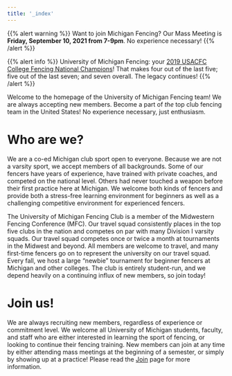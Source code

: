 ```yaml
---
title: '_index'
---
```


{{% alert warning %}}
Want to join Michigan Fencing? Our Mass Meeting is **Friday, September 10, 2021 from 7-9pm**. No experience necessary!
{{% /alert %}}

{{% alert info %}}
University of Michigan Fencing: your <a href="results/2018-2019/#usacfc2019" class="alert-link">2019 USACFC College Fencing National Champions</a>!
That makes four out of the last five; five out of the last seven; and seven overall. The legacy continues!
{{% /alert %}}

Welcome to the homepage of the University of Michigan Fencing team!
We are always accepting new members.
Become a part of _the_ top club fencing team in the United States!
No experience necessary, just enthusiasm.

# Who are we?
We are a co-ed Michigan club sport open to everyone.
Because we are not a varsity sport, we accept members of all backgrounds.
Some of our fencers have years of experience, have trained with private coaches, and competed on the national level.
Others had never touched a weapon before their first practice here at Michigan.
We welcome both kinds of fencers and provide both a stress-free learning environment for beginners as well as a challenging competitive environment for experienced fencers.

The University of Michigan Fencing Club is a member of the Midwestern Fencing Conference (MFC).
Our travel squad consistently places in the top five clubs in the nation and competes on par with many Division I varsity squads.
Our travel squad competes once or twice a month at tournaments in the Midwest and beyond.
All members are welcome to travel, and many first-time fencers go on to represent the university on our travel squad.
Every fall, we host a large “newbie” tournament for beginner fencers at Michigan and other colleges.
The club is entirely student-run, and we depend heavily on a continuing influx of new members, so join today!

# Join us!
We are always recruiting new members, regardless of experience or commitment level.
We welcome all University of Michigan students, faculty, and staff who are either interested in learning the sport of fencing, or looking to continue their fencing training.
New members can join at any time by either attending mass meetings at the beginning of a semester, or simply by showing up at a practice!
Please read the [Join](join/) page for more information.

